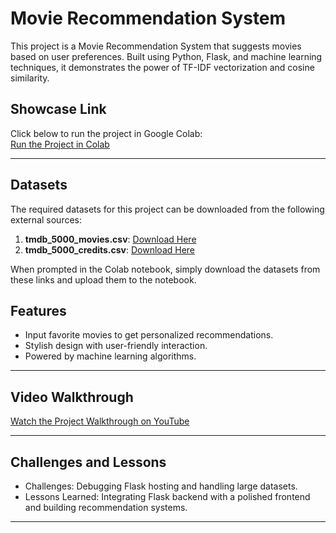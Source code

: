 # Movie Recommendation System

This project is a Movie Recommendation System that suggests movies based on user preferences. Built using Python, Flask, and machine learning techniques, it demonstrates the power of TF-IDF vectorization and cosine similarity.

## Showcase Link

Click below to run the project in Google Colab:  
[Run the Project in Colab](https://colab.research.google.com/drive/1S6xsZlw_Eb5JVk7z8GsBWjVLl_jvVHgx?usp=sharing)

---

## Datasets

The required datasets for this project can be downloaded from the following external sources:

1. **tmdb_5000_movies.csv**: [Download Here](https://www.kaggle.com/datasets/tmdb/tmdb-movie-metadata)
2. **tmdb_5000_credits.csv**: [Download Here](https://www.kaggle.com/datasets/tmdb/tmdb-movie-metadata)

When prompted in the Colab notebook, simply download the datasets from these links and upload them to the notebook.

## Features

- Input favorite movies to get personalized recommendations.
- Stylish design with user-friendly interaction.
- Powered by machine learning algorithms.

---

## Video Walkthrough

[Watch the Project Walkthrough on YouTube](https://youtube.com/shorts/NYbmmHI4pQ0?feature=shared)

---

## Challenges and Lessons

- Challenges: Debugging Flask hosting and handling large datasets.
- Lessons Learned: Integrating Flask backend with a polished frontend and building recommendation systems.

---



